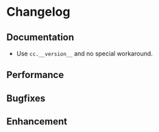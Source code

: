 
# Changelog

## Documentation
* Use ``cc.__version__`` and no special workaround.

## Performance


## Bugfixes



## Enhancement
